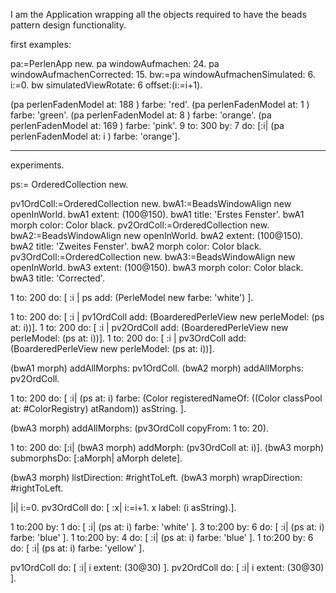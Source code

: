 I am the Application wrapping all the objects required to have the beads pattern design functionality.

first examples:

pa:=PerlenApp new.
pa windowAufmachen: 24.
pa windowAufmachenCorrected: 15.
bw:=pa windowAufmachenSimulated: 6.
i:=0.
bw simulatedViewRotate: 6 offset:(i:=i+1).

(pa perlenFadenModel at: 188 ) farbe: 'red'.
(pa perlenFadenModel at: 1 ) farbe: 'green'.
(pa perlenFadenModel at: 8 ) farbe: 'orange'.
(pa perlenFadenModel at: 169 ) farbe: 'pink'.
9 to: 300 by: 7 do: [:i| (pa perlenFadenModel at: i ) farbe: 'orange']. 


________________________________________________________________________________________

experiments.

ps:= OrderedCollection new.

pv1OrdColl:=OrderedCollection new.
bwA1:=BeadsWindowAlign new openInWorld.
bwA1 extent: (100@150).
bwA1 title: 'Erstes Fenster'.
bwA1 morph color: Color black.
pv2OrdColl:=OrderedCollection new.
bwA2:=BeadsWindowAlign new openInWorld.
bwA2 extent: (100@150).
bwA2 title: 'Zweites Fenster'.
bwA2 morph color: Color black.
pv3OrdColl:=OrderedCollection new.
bwA3:=BeadsWindowAlign new openInWorld.
bwA3 extent: (100@150).
bwA3 morph color: Color black.
bwA3 title: 'Corrected'.

1 to: 200 do: [ :i | ps add: (PerleModel new farbe: 'white') ].


1 to: 200 do: [ :i | pv1OrdColl add: (BoarderedPerleView new perleModel: (ps at: i))].
1 to: 200 do: [ :i | pv2OrdColl add: (BoarderedPerleView new perleModel: (ps at: i))].
1 to: 200 do: [ :i | pv3OrdColl add: (BoarderedPerleView new perleModel: (ps at: i))].

(bwA1 morph) addAllMorphs: pv1OrdColl.
(bwA2 morph) addAllMorphs: pv2OrdColl.

1 to: 200 do: [ :i| (ps at: i) farbe: (Color registeredNameOf: ((Color classPool at: #ColorRegistry) atRandom)) asString. ].

(bwA3 morph) addAllMorphs: (pv3OrdColl copyFrom: 1 to: 20).

1 to: 200 do: [:i| (bwA3 morph) addMorph: (pv3OrdColl at: i)].
(bwA3 morph) submorphsDo: [:aMorph| aMorph delete].

(bwA3 morph) listDirection: #rightToLeft.
(bwA3 morph) wrapDirection: #rightToLeft.

|i|
i:=0.
pv3OrdColl do: [ :x| i:=i+1. x label: (i asString).].

1 to:200 by: 1 do: [ :i| (ps at: i) farbe: 'white' ].
3 to:200 by: 6 do: [ :i| (ps at: i) farbe: 'blue' ].
1 to:200 by: 4 do: [ :i| (ps at: i) farbe: 'blue' ].
1 to:200 by: 6 do: [ :i| (ps at: i) farbe: 'yellow' ].

pv1OrdColl do: [ :i| i extent: (30@30) ].
pv2OrdColl do: [ :i| i extent: (30@30) ].
